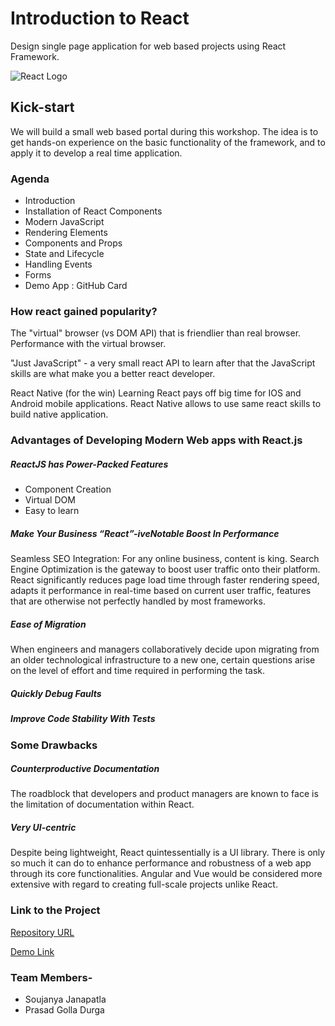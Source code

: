 # Introduction to React
Design single page application for web based projects using React Framework.

![React Logo](https://www.logolynx.com/images/logolynx/c4/c4cacb7046627b94b9c748133b274c66.png)

## Kick-start
We will build a small web based portal during this workshop. The idea is to get hands-on experience on the basic functionality of the framework, and to apply it to develop a real time application.

### Agenda
- Introduction
- Installation of React Components
- Modern JavaScript
- Rendering Elements
- Components and Props
- State and Lifecycle 
- Handling Events
- Forms
- Demo App : GitHub Card

### How react gained popularity?
The "virtual" browser (vs DOM API) that is friendlier than real browser.
Performance with the virtual browser.

"Just JavaScript" - a very small react API to learn after that the JavaScript skills are what make you a better react developer.

React Native (for the win)
Learning React pays off big time for IOS and Android mobile applications. React Native allows to use same react skills to build native application. 

### Advantages of Developing Modern Web apps with React.js
##### ReactJS has Power-Packed Features
- Component Creation
- Virtual DOM
- Easy to learn
##### Make Your Business “React”-iveNotable Boost In Performance

Seamless SEO Integration: For any online business, content is king. Search Engine Optimization is the gateway to boost user traffic onto their platform. React significantly reduces page load time through faster rendering speed, adapts it performance in real-time based on current user traffic, features that are otherwise not perfectly handled by most frameworks.

##### Ease of Migration
When engineers and managers collaboratively decide upon migrating from an older technological infrastructure to a new one, certain questions arise on the level of effort and time required in performing the task.

##### Quickly Debug Faults
##### Improve Code Stability With Tests

### Some Drawbacks
##### Counterproductive Documentation
The roadblock that developers and product managers are known to face is the limitation of documentation within React.
##### Very UI-centric
Despite being lightweight, React quintessentially is a UI library. There is only so much it can do to enhance performance and robustness of a web app through its core functionalities. Angular and Vue would be considered more extensive with regard to creating full-scale projects unlike React.

### Link to the Project
[Repository URL](https://github.com/jscodebit/react_project)

[Demo Link](https://jscomplete.com/playground/s459989)

### Team Members-
- Soujanya Janapatla
- Prasad Golla Durga
